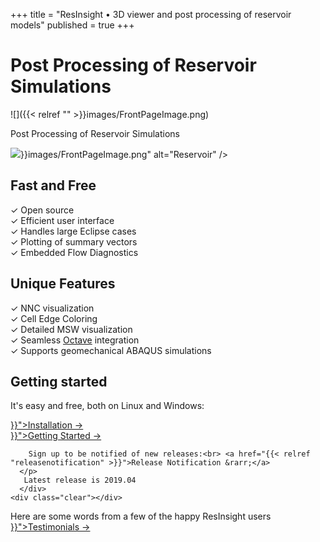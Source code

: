 +++
title = "ResInsight &bull; 3D viewer and post processing of reservoir models"
published = true
+++


# Post Processing of Reservoir Simulations

![]({{< relref "" >}}images/FrontPageImage.png)

<section class="intro">
  <div class="grid">
    <div class="unit whole center-on-mobiles">
      <p class="first">Post Processing of Reservoir Simulations</p>
    </div>
    <div class="post-content">
	  <img src="{{< relref "" >}}images/FrontPageImage.png" alt="Reservoir" />
    </div>
  </div>
</section>
<section class="features">
  <div class="grid">
    <div class="unit one-third">
      <h2>Fast and Free</h2>
      <p>
        &#x2713; Open source<br>
        &#x2713; Efficient user interface<br>
	&#x2713; Handles large Eclipse cases<br>
        &#x2713; Plotting of summary vectors<br>
	&#x2713; Embedded Flow Diagnostics<br>
      </p>
    </div>
    <div class="unit one-third">
      <h2>Unique Features</h2>
      <p>
        &#x2713; NNC visualization<br>
        &#x2713; Cell Edge Coloring<br>
        &#x2713; Detailed MSW visualization<br>
        &#x2713; Seamless <a href="http://www.gnu.org/software/octave/"> Octave</a> integration<br>
        &#x2713; Supports geomechanical ABAQUS simulations<br>
      </p>
    </div>
    <div class="unit one-third">
      <h2>Getting started</h2>
      <p>
        It's easy and free, both on Linux and Windows:
      </p>
      <a href="{{< relref "getting-started/installation" >}}">Installation &rarr;</a><br>
      <a href="{{< relref "getting-started" >}}">Getting Started &rarr;</a>
      <p>

        Sign up to be notified of new releases:<br> <a href="{{< relref "releasenotification" >}}">Release Notification &rarr;</a>
      </p>
       Latest release is 2019.04
      </div>
    <div class="clear"></div>
  </div>

  <div class="grid">
    <div class="unit whole center-on-mobiles">
      <p>Here are some words from a few of the happy ResInsight users <a href="{{< relref "testimonials" >}}">Testimonials &rarr;</a> </p>
    </div>
  </div>
</section>
